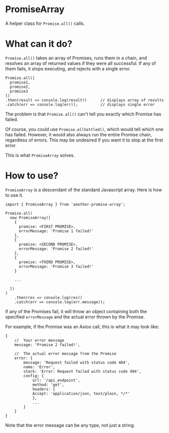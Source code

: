 # PromiseArray #

A helper class for `Promise.all()` calls.

# What can it do? #

`Promise.all()` takes an array of Promises, runs them in a chain, and resolves an array of returned values if they were all successful. If any of them fails, it stops executing, and rejects with a single error.

```
Promise.all([
  promise1,
  promise2,
  promise3
])
.then(result => console.log(result))      // displays array of results
.catch(err => console.log(err));          // displays single error
```

The problem is that `Promise.all()` can't tell you exactly which Promise has failed.

Of course, you could use `Promise.allSettled()`, which would tell which one has failed. However, it would also always run the entire Promise chain, regardless of errors. This may be undesired if you want it to stop at the first error.

This is what `PromiseArray` solves.

# How to use? #

`PromiseArray` is a descendant of the standard Javascript array. Here is how to use it.

```
import { PromiseArray } from 'another-promise-array';

Promise.all(
  new PromiseArray([
    {
      promise: <FIRST PROMISE>,
      errorMessage: 'Promise 1 failed!'
    },
    {
      promise: <SECOND PROMISE>,
      errorMessage: 'Promise 2 failed!'
    },
    {
      promise: <THIRD PROMISE>,
      errorMessage: 'Promise 3 failed!'
    }

    ...

  ])
)
    .then(res => console.log(res))
    .catch(err => console.log(err.message));
```

If any of the Promises fail, it will throw an object containing both the specified `errorMessage` and the actual error thrown by the Promise. 

For example, if the Promise was an Axios call, this is what it may look like:

```
{
    //  Your error message
    message: 'Promise 2 failed!',

    //  The actual error message from the Promise
    error: {
        message: 'Request failed with status code 404',
        name: 'Error',
        stack: 'Error: Request failed with status code 404',
        config: {
            url: '/api_endpoint',
            method: 'get',
            headers: {
            Accept: 'application/json, text/plain, */*'
            },
            ...
        }
    }
}
```

Note that the error message can be any type, not just a string.
